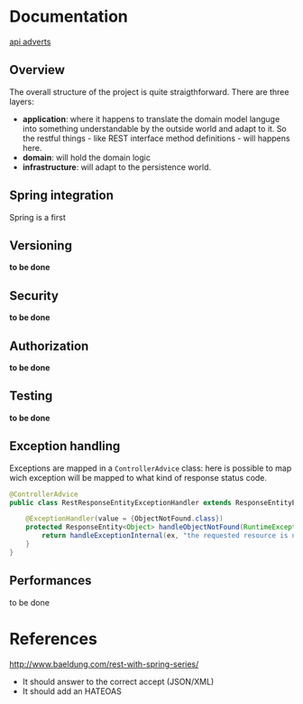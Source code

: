 
# Documentation
[api adverts](api/adverts)

## Overview
The overall structure of the project is quite straigthforward. There are three layers:

* __application__: where it happens to translate the domain model languge into something
 understandable by the outside world and adapt to it. So the restful things - like REST
interface method definitions - will happens here.
* __domain__: will hold the domain logic
* __infrastructure__: will adapt to the persistence world.

## Spring integration
Spring is a first

## Versioning
<div class="alert">
  <strong>to be done</strong>
</div>

## Security
<div class="alert">
  <strong>to be done</strong>
</div>

## Authorization
<div class="alert">
  <strong>to be done</strong>
</div>

## Testing
<div class="alert">
  <strong>to be done</strong>
</div>

## Exception handling
Exceptions are mapped in a  ``ControllerAdvice`` class: here is possible to map wich exception
will be mapped to what kind of response status code.
```java
@ControllerAdvice
public class RestResponseEntityExceptionHandler extends ResponseEntityExceptionHandler {

    @ExceptionHandler(value = {ObjectNotFound.class})
    protected ResponseEntity<Object> handleObjectNotFound(RuntimeException ex, WebRequest request) {
        return handleExceptionInternal(ex, "the requested resource is not existent", new HttpHeaders(), HttpStatus.NOT_FOUND, request);
    }
}
```

## Performances
to be done

# References
http://www.baeldung.com/rest-with-spring-series/

* It should answer to the correct accept (JSON/XML)
* It should add an HATEOAS